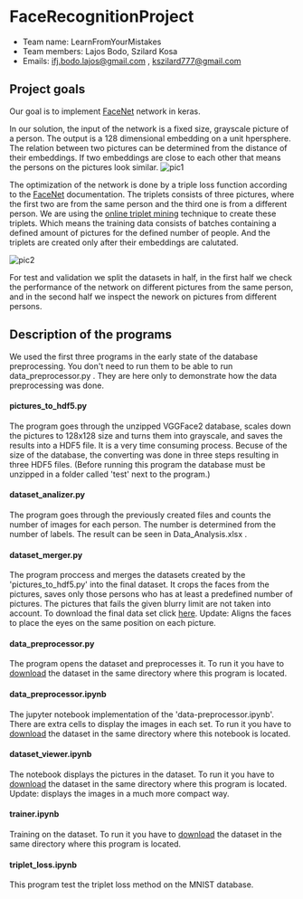 # FaceRecognitionProject
- Team name: LearnFromYourMistakes
- Team members: Lajos Bodo, Szilard Kosa
- Emails: ifj.bodo.lajos@gmail.com , kszilard777@gmail.com

## Project goals

Our goal is to implement [FaceNet](https://arxiv.org/abs/1503.03832) network in keras. 

In our solution, the input of the network is a fixed size, grayscale picture of a person. The output is a 128 dimensional embedding on a unit hpersphere. The relation between two pictures can be determined from the distance of their embeddings. If two embeddings are close to each other that means the persons on the pictures look similar.
![pic1](https://encrypted-tbn0.gstatic.com/images?q=tbn:ANd9GcR2i21SzZWa41AQRl8W64vmcFJ6RknloSflSkN-DtYxtMAWoFSN)

The optimization of the network is done by a triple loss function according to the [FaceNet](https://arxiv.org/abs/1503.03832) documentation. The triplets consists of three pictures, where the first two are from the same person and the third one is from a different person. We are using the [online triplet mining](https://omoindrot.github.io/triplet-loss) technique to create these triplets. Which means the training data consists of batches containing a defined amount of pictures for the defined number of people. And the triplets are created only after their embeddings are calutated. 

![pic2](https://qph.fs.quoracdn.net/main-qimg-17cd47a61fa2e0472d569040aacdf2fc)

For test and validation we split the datasets in half, in the first half we check the performance of the network on different pictures from the same person, and in the second half we inspect the nework on pictures from different persons.

## Description of the programs

We used the first three programs in the early state of the database preprocessing. You don't need to run them to be able to run data_preprocessor.py . They are here only to demonstrate how the data preprocessing was done.
#### pictures_to_hdf5.py
The program goes through the unzipped VGGFace2 database, scales down the pictures to 128x128 size and turns them into grayscale, and saves the results into a HDF5 file. It is a very time consuming process. Becuse of the size of the database, the converting was done in three steps resulting in three HDF5 files. (Before running this program the database must be unzipped in a folder called 'test' next to the program.)
#### dataset_analizer.py
The program goes through the previously created files and counts the number of images for each person. The number is determined from the number of labels. The result can be seen in Data_Analysis.xlsx .
#### dataset_merger.py
The program proccess and merges the datasets created by the 'pictures_to_hdf5.py' into the final dataset. It crops the faces from the pictures, saves only those persons who has at least a predefined number of pictures. The pictures that fails the given blurry limit are not taken into account. To download the final data set click [here](https://drive.google.com/drive/folders/17J0BbO4FZ3EHOnPXdc-9_iJDYND8Hs8v?usp=sharing).
Update: Aligns the faces to place the eyes on the same position on each picture.
#### data_preprocessor.py
The program opens the dataset and preprocesses it. To run it you have to [download](https://drive.google.com/drive/folders/17J0BbO4FZ3EHOnPXdc-9_iJDYND8Hs8v?usp=sharing) the dataset in the same directory where this program is located.
#### data_preprocessor.ipynb
The jupyter notebook implementation of the 'data-preprocessor.ipynb'. There are extra cells to display the images in each set.  To run it you have to [download](https://drive.google.com/drive/folders/17J0BbO4FZ3EHOnPXdc-9_iJDYND8Hs8v?usp=sharing) the dataset in the same directory where this notebook is located.
#### dataset_viewer.ipynb
The notebook displays the pictures in the dataset. To run it you have to [download](https://drive.google.com/drive/folders/17J0BbO4FZ3EHOnPXdc-9_iJDYND8Hs8v?usp=sharing) the dataset in the same directory where this program is located.
Update: displays the images in a much more compact way.
#### trainer.ipynb
Training on the dataset. To run it you have to [download](https://drive.google.com/drive/folders/17J0BbO4FZ3EHOnPXdc-9_iJDYND8Hs8v?usp=sharing) the dataset in the same directory where this program is located.
#### triplet_loss.ipynb
This program test the triplet loss method on the MNIST database.

